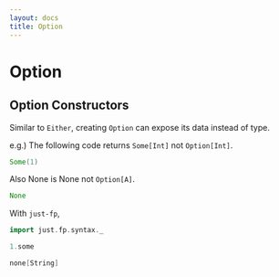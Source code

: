 ```yaml
---
layout: docs
title: Option
---
```


# Option
## Option Constructors
Similar to `Either`, creating `Option` can expose its data instead of type.

e.g.) The following code returns `Some[Int]` not `Option[Int]`.
```scala mdoc
Some(1)
```

Also None is None not `Option[A]`.
```scala mdoc
None
```

With `just-fp`,

```scala mdoc
import just.fp.syntax._
```
```scala mdoc
1.some
```
```scala mdoc
none[String]
```
